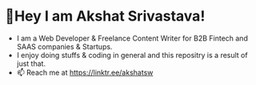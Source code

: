 # 👋Hey I am Akshat Srivastava! 
- I am a Web Developer & Freelance Content Writer for B2B Fintech and SAAS companies & Startups. 
- I enjoy doing stuffs & coding in general and this repositry is a result of just that. 
- 📫 Reach me at https://linktr.ee/akshatsw
